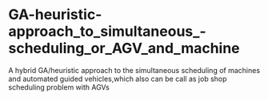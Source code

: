 # GA-heuristic-approach_to_simultaneous_-scheduling_or_AGV_and_machine
A hybrid GA/heuristic approach to the simultaneous scheduling of machines and automated guided vehicles,which also can be call as job shop scheduling problem with AGVs
